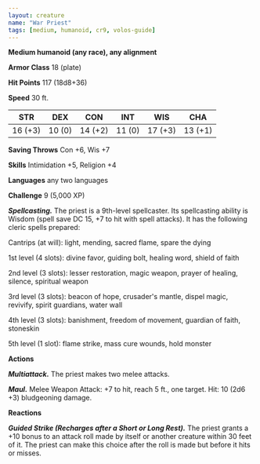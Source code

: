 ```yaml
---
layout: creature
name: "War Priest"
tags: [medium, humanoid, cr9, volos-guide]
---
```


**Medium humanoid (any race), any alignment**

**Armor Class** 18 (plate)

**Hit Points** 117 (18d8+36)

**Speed** 30 ft.

|   STR   |   DEX   |   CON   |   INT   |   WIS   |   CHA   |
|:-----:|:-----:|:-----:|:-----:|:-----:|:-----:|
| 16 (+3) | 10 (0) | 14 (+2) | 11 (0) | 17 (+3) | 13 (+1) |

**Saving Throws** Con +6, Wis +7

**Skills** Intimidation +5, Religion +4

**Languages** any two languages

**Challenge** 9 (5,000 XP)

***Spellcasting.*** The priest is a 9th-level spellcaster. Its spellcasting ability is Wisdom (spell save DC 15, +7 to hit with spell attacks). It has the following cleric spells prepared:

Cantrips (at will): light, mending, sacred flame, spare the dying

1st level (4 slots): divine favor, guiding bolt, healing word, shield of faith

2nd level (3 slots): lesser restoration, magic weapon, prayer of healing, silence, spiritual weapon

3rd level (3 slots): beacon of hope, crusader's mantle, dispel magic, revivify, spirit guardians, water wall

4th level (3 slots): banishment, freedom of movement, guardian of faith, stoneskin

5th level (1 slot): flame strike, mass cure wounds, hold monster

**Actions**

***Multiattack.*** The priest makes two melee attacks.

***Maul.*** Melee Weapon Attack: +7 to hit, reach 5 ft., one target. Hit: 10 (2d6 +3) bludgeoning damage.

**Reactions**

***Guided Strike (Recharges after a Short or Long Rest).*** The priest grants a +10 bonus to an attack roll made by itself or another creature within 30 feet of it. The priest can make this choice after the roll is made but before it hits or misses.

